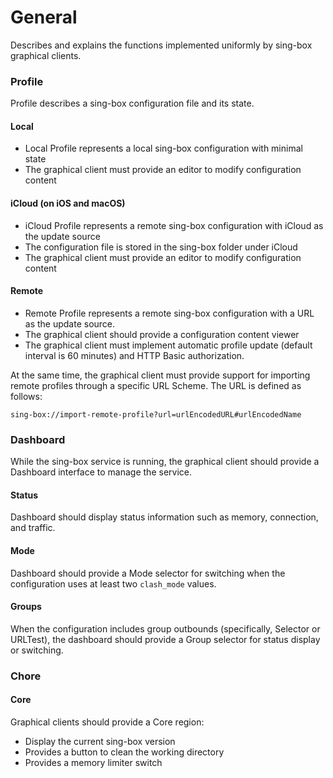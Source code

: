 # General

Describes and explains the functions implemented uniformly by sing-box graphical clients.

### Profile

Profile describes a sing-box configuration file and its state.

#### Local

* Local Profile represents a local sing-box configuration with minimal state
* The graphical client must provide an editor to modify configuration content

#### iCloud (on iOS and macOS)

* iCloud Profile represents a remote sing-box configuration with iCloud as the update source
* The configuration file is stored in the sing-box folder under iCloud
* The graphical client must provide an editor to modify configuration content

#### Remote

* Remote Profile represents a remote sing-box configuration with a URL as the update source.
* The graphical client should provide a configuration content viewer
* The graphical client must implement automatic profile update (default interval is 60 minutes) and HTTP Basic
  authorization.

At the same time, the graphical client must provide support for importing remote profiles
through a specific URL Scheme. The URL is defined as follows:

```
sing-box://import-remote-profile?url=urlEncodedURL#urlEncodedName
```

### Dashboard

While the sing-box service is running, the graphical client should provide a Dashboard interface to manage the service.

#### Status

Dashboard should display status information such as memory, connection, and traffic.

#### Mode

Dashboard should provide a Mode selector for switching when the configuration uses at least two `clash_mode` values.

#### Groups

When the configuration includes group outbounds (specifically, Selector or URLTest),
the dashboard should provide a Group selector for status display or switching.

### Chore

#### Core

Graphical clients should provide a Core region:

* Display the current sing-box version
* Provides a button to clean the working directory
* Provides a memory limiter switch  